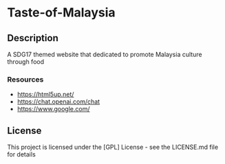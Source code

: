 # Taste-of-Malaysia

## Description
A SDG17 themed website that dedicated to promote Malaysia culture through food

### Resources
* https://html5up.net/
* https://chat.openai.com/chat
* https://www.google.com/

## License
This project is licensed under the [GPL] License - see the LICENSE.md file for details
